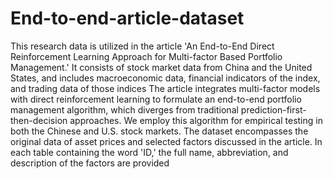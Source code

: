 # End-to-end-article-dataset
This research data is utilized in the article 'An End-to-End Direct Reinforcement Learning Approach for Multi-factor Based Portfolio Management.' It consists of stock market data from China and the United States, and includes macroeconomic data, financial indicators of the index, and trading data of those indices
The article integrates multi-factor models with direct reinforcement learning to formulate an end-to-end portfolio management algorithm, which diverges from traditional prediction-first-then-decision approaches. We employ this algorithm for empirical testing in both the Chinese and U.S. stock markets. The dataset encompasses the original data of asset prices and selected factors discussed in the article.
In each table containing the word 'ID,' the full name, abbreviation, and description of the factors are provided
